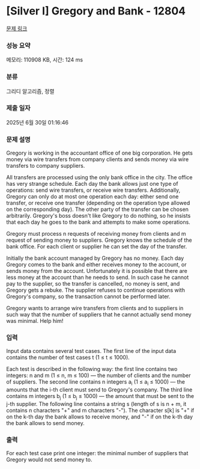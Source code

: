 # [Silver I] Gregory and Bank - 12804 

[문제 링크](https://www.acmicpc.net/problem/12804) 

### 성능 요약

메모리: 110908 KB, 시간: 124 ms

### 분류

그리디 알고리즘, 정렬

### 제출 일자

2025년 6월 30일 01:16:46

### 문제 설명

<p>Gregory is working in the accountant office of one big corporation. He gets money via wire transfers from company clients and sends money via wire transfers to company suppliers.</p>

<p>All transfers are processed using the only bank office in the city. The office has very strange schedule. Each day the bank allows just one type of operations: send wire transfers, or receive wire transfers. Additionally, Gregory can only do at most one operation each day: either send one transfer, or receive one transfer (depending on the operation type allowed on the corresponding day). The other party of the transfer can be chosen arbitrarily. Gregory's boss doesn't like Gregory to do nothing, so he insists that each day he goes to the bank and attempts to make some operations.</p>

<p>Gregory must process n requests of receiving money from clients and m request of sending money to suppliers. Gregory knows the schedule of the bank office. For each client or supplier he can set the day of the transfer.</p>

<p>Initially the bank account managed by Gregory has no money. Each day Gregory comes to the bank and either receives money to the account, or sends money from the account. Unfortunately it is possible that there are less money at the account than he needs to send. In such case he cannot pay to the supplier, so the transfer is cancelled, no money is sent, and Gregory gets a rebuke. The supplier refuses to continue operations with Gregory's company, so the transaction cannot be performed later.</p>

<p>Gregory wants to arrange wire transfers from clients and to suppliers in such way that the number of suppliers that he cannot actually send money was minimal. Help him!</p>

### 입력 

 <p>Input data contains several test cases. The first line of the input data contains the number of test cases t (1 ≤ t ≤ 1000).</p>

<p>Each test is described in the following way: the first line contains two integers: n and m (1 ≤ n, m ≤ 100) — the number of clients and the number of suppliers. The second line contains n integers a<sub>i</sub> (1 ≤ a<sub>i</sub> ≤ 1000) — the amounts that the i-th client must send to Gregory's company. The third line contains m integers b<sub>j</sub> (1 ≤ b<sub>j</sub> ≤ 1000) — the amount that must be sent to the j-th supplier. The following line contains a string s (length of s is n + m, it contains n characters "+" and m characters "-"). The character s[k] is "+" if on the k-th day the bank allows to receive money, and "-" if on the k-th day the bank allows to send money.</p>

### 출력 

 <p>For each test case print one integer: the minimal number of suppliers that Gregory would not send money to.</p>

